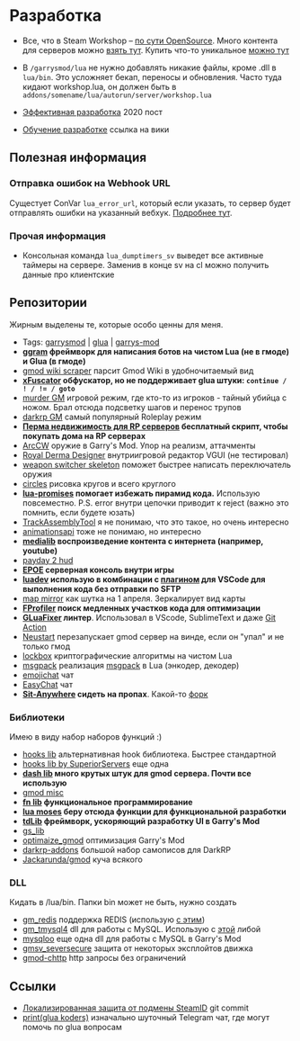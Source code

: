 # Разработка

- Все, что в Steam Workshop – [по сути OpenSource](https://steamworkshopdownloader.io). Много контента для серверов можно [взять тут](https://steamcommunity.com/app/4000/workshop/). Купить что-то уникальное [можно тут](https://www.gmodstore.com)
- В `/garrysmod/lua` не нужно добавлять никакие файлы, кроме .dll в `lua/bin`. Это усложняет бекап, переносы и обновления. Часто туда кидают workshop.lua, он должен быть в `addons/somename/lua/autorun/server/workshop.lua`

- [Эффективная разработка](/gmod-development) 2020 пост
- [Обучение разработке](https://wiki.facepunch.com/gmod#learning) ссылка на вики

## Полезная информация

### Отправка ошибок на Webhook URL

Сущестует ConVar `lua_error_url`, который если указать, то сервер будет отправлять ошибки на указанный вебхук. [Подробнее тут](https://wiki.facepunch.com/gmod/Lua_Error_Logging).

### Прочая информация

- Консольная команда `lua_dumptimers_sv` выведет все активные таймеры на сервере. Заменив в конце sv на cl можно получить данные про клиентские


## Репозитории

Жирным выделены те, которые особо ценны для меня.

- Tags: [garrysmod](https://github.com/topics/garrysmod) | [glua](https://github.com/topics/glua) | [garrys-mod](https://github.com/topics/garrys-mod)
- **[ggram](https://github.com/TRIGONIM/ggram) фреймворк для написания ботов на чистом Lua (не в гмоде) и Glua (в гмоде)**
- [gmod wiki scraper](https://github.com/NullEnt1ty/gmod-wiki-scraper) парсит Gmod Wiki в удобночитаемый вид
- **[xFuscator](https://github.com/superfsm/XFuscator) обфускатор, но не поддерживает glua штуки: `continue / ! / != / goto`**
- [murder GM](https://github.com/MechanicalMind/murder) игровой режим, где кто-то из игроков - тайный убийца с ножом. Брал отсюда подсветку шагов и перенос трупов
- [darkrp GM](https://github.com/FPtje/DarkRP) самый популярный Roleplay режим
- **[Перма недвижимость для RP серверов](https://github.com/ExtReMLapin/gHomes) бесплатный скрипт, чтобы покупать дома на RP серверах**
- [ArcCW](https://github.com/HaodongMo/ArcCW) оружие в Garry's Mod. Упор на реализм, аттачменты
- [Royal Derma Designer](https://github.com/glua/Royal-Derma-Designer) внутриигровой редактор VGUI (не тестировал)
- [weapon switcher skeleton](https://github.com/Kefta/Weapon-Switcher-Skeleton) поможет быстрее написать переключатель оружия
- [circles](https://github.com/SneakySquid/Circles) рисовка кругов и всего круглого
- **[lua-promises](https://github.com/zserge/lua-promises) помогает избежать пирамид кода.** Использую повсеместно. P.S. error внутри цепочки приводит к reject (важно это помнить, если будете юзать)
- [TrackAssemblyTool](https://github.com/dvdvideo1234/TrackAssemblyTool) я не понимаю, что это такое, но очень интересно
- [animationsapi](https://github.com/JetBoom/animationsapi) тоже не понимаю, но интересно
- **[medialib](https://github.com/wyozi/gmod-medialib) воспроизведение контента с интернета (например, youtube)**
- [payday 2 hud](https://github.com/Kamikaze94/WolfHUD)
- **[EPOE](https://github.com/Metastruct/EPOE) серверная консоль внутри игры**
- **[luadev](https://github.com/Metastruct/luadev) использую в комбинации с [плагином](https://marketplace.visualstudio.com/items?itemName=lixquid.gmod-luadev) для VSCode для выполнения кода без отправки по SFTP**
- [map mirror](https://github.com/bmwalters/mapmirror) как шутка на 1 апреля. Зеркалирует вид карты
- **[FProfiler](https://github.com/FPtje/FProfiler) поиск медленных участков кода для оптимизации**
- **[GLuaFixer](https://github.com/FPtje/GLuaFixer) линтер**. Использовал в VScode, SublimeText и даже [Git Action](https://github.com/TRIGONIM/ggram/blob/main/.github/workflows/lint.yml)
- [Neustart](https://github.com/SuperiorServers/Neustart) перезапускает gmod сервер на винде, если он "упал" и не только гмод
- [lockbox](https://github.com/somesocks/lua-lockbox) криптографические алгоритмы на чистом Lua
- [msgpack](https://github.com/kieselsteini/msgpack) реализация [msgpack](https://msgpack.org) в Lua (энкодер, декодер)
- [emojichat](https://github.com/BadgerCode/emojichat) чат
- [EasyChat](https://github.com/Earu/EasyChat) чат
- **[Sit-Anywhere](https://github.com/Xerasin/Sit-Anywhere) сидеть на пропах**. Какой-то [форк](https://github.com/TheXYZNetwork/SIMPSit)

### Библиотеки

Имею в виду набор наборов функций :)

- [hooks lib](https://github.com/Srlion/Hook-Library) альтернативная hook библиотека. Быстрее стандартной
- [hooks lib by SuperiorServers](https://github.com/SuperiorServers/dash/blob/master/lua/dash/libraries/hook.lua) еще одна
- **[dash lib](https://github.com/SuperiorServers/dash) много крутых штук для gmod сервера. Почти все использую**
- [gmod misc](https://github.com/bmwalters/gmod-misc)
- **[fn lib](https://github.com/FPtje/GModFunctional) функциональное программирование**
- **[lua moses](https://github.com/Yonaba/Moses/blob/master/moses.lua) беру отсюда функции для функциональной разработки**
- **[tdLib](https://github.com/Threebow/tdlib) фреймворк, ускоряющий разработку UI в Garry's Mod**
- [gs_lib](https://github.com/Kefta/gs_lib/tree/master/lua/code_gs/lib)
- [optimaize_gmod](https://github.com/realpack/optimaize_gmod) оптимизация Garry's Mod
- [darkrp-addons](https://github.com/OverlordAkise/darkrp-addons) большой набор самописов для DarkRP
- [Jackarunda/gmod](https://github.com/Jackarunda/gmod/tree/master/lua/jmod) куча всякого

### DLL

Кидать в /lua/bin. Папки bin может не быть, нужно создать

- [gm_redis](https://github.com/SuperiorServers/gm_redis) поддержка REDIS (использую [с этим](https://github.com/SuperiorServers/dash/tree/master/lua/dash/libraries/server/redis))
- [gm_tmysql4](https://github.com/SuperiorServers/gm_tmysql4) dll для работы с MySQL. Использую с [этой](https://github.com/SuperiorServers/dash/blob/master/lua/dash/libraries/server/mysql.lua) либой
- [mysqloo](https://github.com/FredyH/MySQLOO) еще одна dll для работы с MySQL в Garry's Mod
- [gmsv_seversecure](https://github.com/danielga/gmsv_serversecure) защита от некоторых эксплойтов движка
- [gmod-chttp](https://github.com/timschumi/gmod-chttp) http запросы без ограничений

## Ссылки
- [Локализированная защита от подмены SteamID](https://github.com/Metastruct/luadev/pull/14/files) git commit
- [print(glua koders)](https://t.me/+pf3ZgCscKR85ZmIy) изначально шуточный Telegram чат, где могут помочь по glua вопросам
